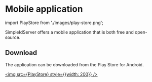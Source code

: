 # Mobile application

import PlayStore from './images/play-store.png';

SimpleIdServer offers a mobile application that is both free and open-source.

## Download

The application can be downloaded from the Play Store for Android.

<a href="https://play.google.com/store/apps/details?id=com.simpleidserver.mobile&pcampaignid=web_share"><img src={PlayStore} style={{width: 200}} /></a>